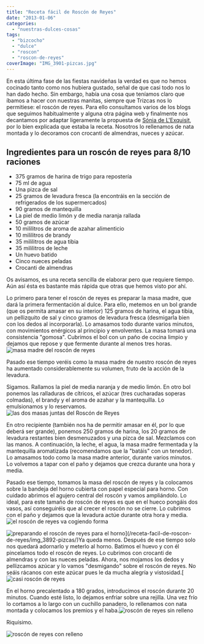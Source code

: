 ```yaml
---
title: "Receta fácil de Roscón de Reyes"
date: "2013-01-06"
categories:
  - "nuestras-dulces-cosas"
tags:
  - "bizcocho"
  - "dulce"
  - "roscon"
  - "roscon-de-reyes"
coverImage: "IMG_3901-pizcas.jpg"
---
```


En esta última fase de las fiestas navideñas la verdad es que no hemos cocinado tanto como nos hubiera gustado, señal de que casi todo nos lo han dado hecho. Sin embargo, había una cosa que teníamos claro que íbamos a hacer con nuestras manitas, siempre que Trizcas nos lo permitiese: el roscón de reyes. Para ello consultamos varios de los blogs que seguimos habitualmente y alguna otra página web y finalmente nos decantamos por adaptar ligeramente la propuesta de [Sónia de L'Exquisit](http://blogexquisit.blogs.ar-revista.com/), por lo bien explicada que estaba la receta. Nosotros lo rellenamos de nata montada y lo decoramos con crocanti de almendras, nueces y azúcar.

## Ingredientes para un roscón de reyes para 8/10 raciones

- 375 gramos de harina de trigo para repostería
- 75 ml de agua
- Una pizca de sal
- 25 gramos de levadura fresca (la encontráis en la sección de refrigerados de los supermercados)
- 90 gramos de mantequilla
- La piel de medio limón y de media naranja rallada
- 50 gramos de azúcar
- 10 mililitros de aroma de azahar alimenticio
- 10 mililitros de brandy
- 35 mililitros de agua tibia
- 35 mililitros de leche
- Un huevo batido
- Cinco nueces peladas
- Crocanti de almendras

Os avisamos, es una receta sencilla de elaborar pero que requiere tiempo. Aún así ésta es bastante más rápida que otras que hemos visto por ahí.

Lo primero para tener el roscón de reyes es preparar la masa madre, que dará la primera fermentación al dulce. Para ello, metemos en un bol grande (que os permita amasar en su interior) 125 gramos de harina, el agua tibia, un pellizquito de sal y cinco gramos de levadura fresca (desmigarla bien con los dedos al incorporarla). Lo amasamos todo durante varios minutos, con movimientos enérgicos al principio y envolventes. La masa tomará una consistencia "gomosa". Cubrimos el bol con un paño de cocina limpio y dejamos que repose y que fermente durante al menos tres horas.![masa madre del roscón de reyes](images/IMG_3881-pizcas.jpg "masa madre del roscón (pizcas)")

Pasado ese tiempo veréis como la masa madre de nuestro roscón de reyes ha aumentado considerablemente su volumen, fruto de la acción de la levadura.

Sigamos. Rallamos la piel de media naranja y de medio limón. En otro bol ponemos las ralladuras de cítricos, el azúcar (tres cucharadas soperas colmadas), el brandy y el aroma de azahar y la mantequilla. Lo emulsionamos y lo reservamos.![las dos masas juntas del Roscón de Reyes](images/IMG_3888-pizcas.jpg "las dos masas juntas del Roscón de Reyes (pizcas)")

En otro recipiente (también nos ha de permitir amasar en él, por lo que deberá ser grande), ponemos 250 gramos de harina, los 20 gramos de levadura restantes bien desmenuzados y una pizca de sal. Mezclamos con las manos. A continuación, la leche, el agua, la masa madre fermentada y la mantequilla aromatizada (recomendamos que la "batáis" con un tenedor). Lo amasamos todo como la masa madre anterior, durante varios minutos. Lo volvemos a tapar con el paño y dejamos que crezca durante una hora y media.

Pasado ese tiempo, tomamos la masa del roscón de reyes y la colocamos sobre la bandeja del horno cubierta con papel especial para horno. Con cuidado abrimos el agujero central del roscón y vamos ampliándolo. Lo ideal, para este tamaño de roscón de reyes es que en el hueco pongáis dos vasos, así conseguiréis que al crecer el roscón no se cierre. Lo cubrimos con el paño y dejamos que la levadura actúe durante otra hora y media.![el roscón de reyes va cogiendo forma](images/IMG_3889-pizcas.jpg "el roscón de reyes va cogiendo forma (pizcas)")

![preparando el roscón de reyes para el horno](images/IMG_3892-pizcas.jpg "preparando el roscón de reyes para el horno (pizcas)")](/receta-facil-de-roscon-de-reyes/img_3892-pizcas/)Ya queda menos. Después de ese tiempo solo nos quedará adornarlo y meterlo al horno. Batimos el huevo y con él pincelamos todo el roscón de reyes. Lo cubrimos con crocanti de almendras y con las nueces peladas. Ahora, nos mojamos los dedos y pellizcamos azúcar y lo vamos "desmigando" sobre el roscón de reyes. No seáis rácanos con este azúcar pues le da mucha alegría y vistosidad.[![casi roscón de reyes](images/IMG_3893-pizcas.jpg "casi roscón de reyes(pizcas)")

En el horno precalentado a 180 grados, introducimos el roscón durante 20 minutos. Cuando esté listo, lo dejamos enfriar sobre una rejilla. Una vez frío lo cortamos a lo largo con un cuchillo panadero, lo rellenamos con nata montada y colocamos los premios y el haba.![roscón de reyes sin relleno](images/IMG_3901-pizcas.jpg "roscón de reyes sin relleno (pizcas)")

Riquísimo.

![roscón de reyes con relleno](images/IMG_3997-pizcas.jpg "roscón de reyes con relleno(pizcas)")
